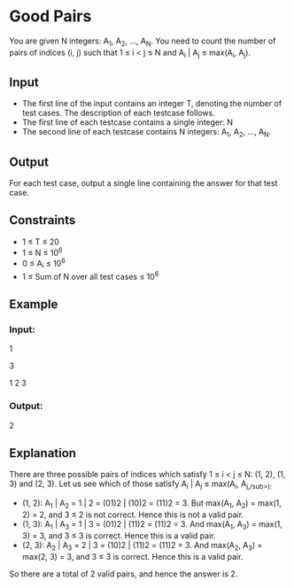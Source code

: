 # Good Pairs

You are given N integers: A<sub>1</sub>, A<sub>2</sub>, ..., A<sub>N</sub>. 
You need to count the number of pairs of indices (i, j) such that 1 ≤ i < j ≤ N and A<sub>i</sub> | A<sub>j</sub> ≤ max(A<sub>i</sub>, A<sub>j</sub>).

## Input

- The first line of the input contains an integer T, denoting the number of test cases. The description of each testcase follows.
- The first line of each testcase contains a single integer: N
- The second line of each testcase contains N integers: A<sub>1</sub>, A<sub>2</sub>, ..., A<sub>N</sub>.

## Output

For each test case, output a single line containing the answer for that test case.

## Constraints

- 1 ≤ T ≤ 20
- 1 ≤ N ≤ 10<sup>6</sup>
- 0 ≤ A<sub>i</sub> ≤ 10<sup>6</sup>
- 1 ≤ Sum of N over all test cases ≤ 10<sup>6</sup>

## Example

### Input:

1

3

1 2 3

### Output:

2

## Explanation

There are three possible pairs of indices which satisfy 1 ≤ i < j ≤ N: (1, 2), (1, 3) and (2, 3). 
Let us see which of those satisfy A<sub>i</sub> | A<sub>j</sub> ≤ max(A<sub>i</sub>, A<sub>j,/sub>):

- (1, 2): A<sub>1</sub> | A<sub>2</sub> = 1 | 2 = (01)2 | (10)2 = (11)2 = 3. 
But max(A<sub>1</sub>, A<sub>2</sub>) = max(1, 2) = 2, and 3 ≤ 2 is not correct. Hence this is not a valid pair.
- (1, 3): A<sub>1</sub> | A<sub>3</sub> = 1 | 3 = (01)2 | (11)2 = (11)2 = 3. 
And max(A<sub>1</sub>, A<sub>3</sub>) = max(1, 3) = 3, and 3 ≤ 3 is correct. Hence this is a valid pair.
- (2, 3): A<sub>2</sub> | A<sub>3</sub> = 2 | 3 = (10)2 | (11)2 = (11)2 = 3. 
And max(A<sub>2</sub>, A<sub>3</sub>) = max(2, 3) = 3, and 3 ≤ 3 is correct. Hence this is a valid pair.

So there are a total of 2 valid pairs, and hence the answer is 2.

